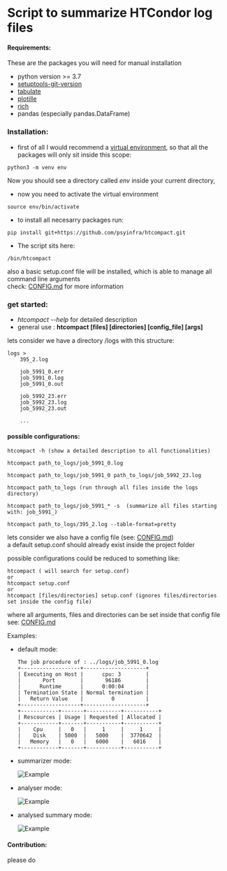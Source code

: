 # Script to summarize HTCondor log files

#### Requirements:
These are the packages you will need for manual installation
- python version >= 3.7
- [setuptools-git-version](https://pypi.org/project/setuptools-git-version/)
- [tabulate](https://pypi.org/project/tabulate/)
- [plotille](https://pypi.org/project/plotille/)
- [rich](https://pypi.org/project/rich/)
- pandas (especially pandas.DataFrame)

### Installation:
    
- first of all I would recommend a [virtual environment](https://packaging.python.org/guides/installing-using-pip-and-virtual-environments/), so that all the packages will only sit inside this scope:
```
python3 -m venv env 
```
Now you should see a directory called *env* inside your current directory,
- now you need to activate the virtual environment
```
source env/bin/activate
```
- to install all necesarry packages run:
```
pip install git+https://github.com/psyinfra/htcompact.git
```
- The script sits here:
```
/bin/htcompact
```
also a basic setup.conf file will be installed, which is able to manage all command line arguments \
check: [CONFIG.md](https://github.com/psyinfra/htcompact/blob/master/CONFIG.md) for more information
<br>
 
### get started:
- *htcompact --help* for detailed description
- general use :
**htcompact \[files] \[directories] \[config_file] \[args]**

lets consider we have a directory /logs with this structure:

    logs >
        395_2.log
        
        job_5991_0.err
        job_5991_0.log
        job_5991_0.out
        
        job_5992_23.err
        job_5992_23.log
        job_5992_23.out
        
        ...

#### possible configurations:
```
htcompact -h (show a detailed description to all functionalities)

htcompact path_to_logs/job_5991_0.log

htcompact path_to_logs/job_5991_0 path_to_logs/job_5992_23.log

htcompact path_to_logs (run through all files inside the logs directory)

htcompact path_to_logs/job_5991_* -s  (summarize all files starting with: job_5991_)

htcompact path_to_logs/395_2.log --table-format=pretty 
```

 lets consider we also have a config file (see: [CONFIG.md](https://github.com/psyinfra/htcompact/blob/master/CONFIG.md)) \
 a default setup.conf should already exist inside the project folder
 
 possible configurations could be reduced to something like: 
```
htcompact ( will search for setup.conf)
or
htcompact setup.conf 
or
htcompact [files/directories] setup.conf (ignores files/directories set inside the config file)
```

where all arguments, files and directories can be set inside that config file \
see: [CONFIG.md](https://github.com/psyinfra/htcompact/blob/master/CONFIG.md) 

Examples:

- default mode:
    ```
    The job procedure of : ../logs/job_5991_0.log
    +-------------------+--------------------+
    | Executing on Host |      cpu: 3        |
    |       Port        |       96186        |
    |      Runtime      |      0:00:04       |
    | Termination State | Normal termination |
    |   Return Value    |         0          |
    +-------------------+--------------------+
    +------------+-------+-----------+-----------+
    | Rescources | Usage | Requested | Allocated |
    +------------+-------+-----------+-----------+
    |    Cpu     |   0   |     1     |     1     |
    |    Disk    | 5000  |   5000    |  3770642  |
    |   Memory   |   0   |   6000    |   6016    |
    +------------+-------+-----------+-----------+
    ```
- summarizer mode:

    ![Example](https://github.com/psyinfra/htcompact/blob/master/examples/example_summary_mode.png)

- analyser mode:

    ![Example](https://github.com/psyinfra/htcompact/blob/master/examples/example_analyser_mode.png)
    
- analysed summary mode:

    ![Example](https://github.com/psyinfra/htcompact/blob/master/examples/example_analysed_summary_mode.png)

#### Contribution:
please do

